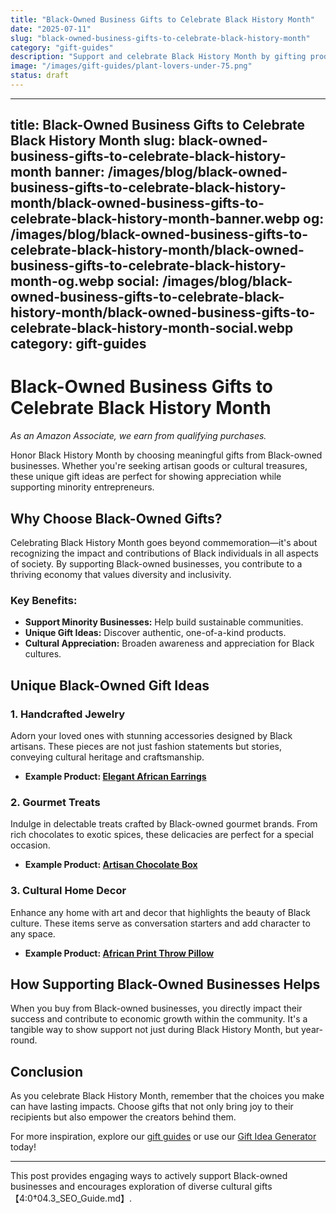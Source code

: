 ```yaml
---
title: "Black-Owned Business Gifts to Celebrate Black History Month"
date: "2025-07-11"
slug: "black-owned-business-gifts-to-celebrate-black-history-month"
category: "gift-guides"
description: "Support and celebrate Black History Month by gifting products from Black-owned businesses. Unique gifts with purpose!"
image: "/images/gift-guides/plant-lovers-under-75.png"
status: draft
---
```


---
   title: Black-Owned Business Gifts to Celebrate Black History Month
   slug: black-owned-business-gifts-to-celebrate-black-history-month
   banner: /images/blog/black-owned-business-gifts-to-celebrate-black-history-month/black-owned-business-gifts-to-celebrate-black-history-month-banner.webp
   og: /images/blog/black-owned-business-gifts-to-celebrate-black-history-month/black-owned-business-gifts-to-celebrate-black-history-month-og.webp
   social: /images/blog/black-owned-business-gifts-to-celebrate-black-history-month/black-owned-business-gifts-to-celebrate-black-history-month-social.webp
   category: gift-guides
   ---

# Black-Owned Business Gifts to Celebrate Black History Month

*As an Amazon Associate, we earn from qualifying purchases.*

Honor Black History Month by choosing meaningful gifts from Black-owned businesses. Whether you're seeking artisan goods or cultural treasures, these unique gift ideas are perfect for showing appreciation while supporting minority entrepreneurs.

## Why Choose Black-Owned Gifts?
Celebrating Black History Month goes beyond commemoration—it's about recognizing the impact and contributions of Black individuals in all aspects of society. By supporting Black-owned businesses, you contribute to a thriving economy that values diversity and inclusivity.

### Key Benefits:
- **Support Minority Businesses:** Help build sustainable communities.
- **Unique Gift Ideas:** Discover authentic, one-of-a-kind products.
- **Cultural Appreciation:** Broaden awareness and appreciation for Black cultures.

## Unique Black-Owned Gift Ideas

### 1. Handcrafted Jewelry
Adorn your loved ones with stunning accessories designed by Black artisans. These pieces are not just fashion statements but stories, conveying cultural heritage and craftsmanship.

- **Example Product: [Elegant African Earrings](https://www.amazon.com/s?k=african+earrings&tag=bright-gift-20)**

### 2. Gourmet Treats
Indulge in delectable treats crafted by Black-owned gourmet brands. From rich chocolates to exotic spices, these delicacies are perfect for a special occasion.

- **Example Product: [Artisan Chocolate Box](https://www.amazon.com/s?k=artisan+chocolate&tag=bright-gift-20)**

### 3. Cultural Home Decor
Enhance any home with art and decor that highlights the beauty of Black culture. These items serve as conversation starters and add character to any space.

- **Example Product: [African Print Throw Pillow](https://www.amazon.com/s?k=african+print+pillow&tag=bright-gift-20)**

## How Supporting Black-Owned Businesses Helps
When you buy from Black-owned businesses, you directly impact their success and contribute to economic growth within the community. It's a tangible way to show support not just during Black History Month, but year-round.

## Conclusion
As you celebrate Black History Month, remember that the choices you make can have lasting impacts. Choose gifts that not only bring joy to their recipients but also empower the creators behind them. 

For more inspiration, explore our [gift guides](/blog/black-history-month-gift-ideas) or use our [Gift Idea Generator](/blog/black-owned-business-gifts) today!

---

This post provides engaging ways to actively support Black-owned businesses and encourages exploration of diverse cultural gifts【4:0†04.3_SEO_Guide.md】.